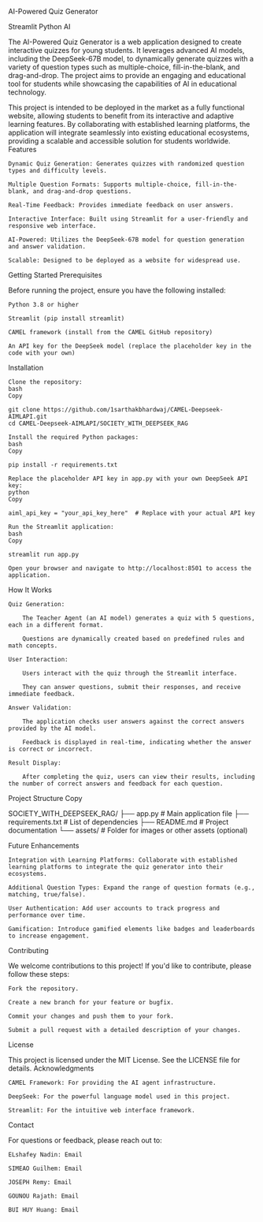 AI-Powered Quiz Generator

Streamlit
Python
AI

The AI-Powered Quiz Generator is a web application designed to create interactive quizzes for young students. It leverages advanced AI models, including the DeepSeek-67B model, to dynamically generate quizzes with a variety of question types such as multiple-choice, fill-in-the-blank, and drag-and-drop. The project aims to provide an engaging and educational tool for students while showcasing the capabilities of AI in educational technology.

This project is intended to be deployed in the market as a fully functional website, allowing students to benefit from its interactive and adaptive learning features. By collaborating with established learning platforms, the application will integrate seamlessly into existing educational ecosystems, providing a scalable and accessible solution for students worldwide.
Features

    Dynamic Quiz Generation: Generates quizzes with randomized question types and difficulty levels.

    Multiple Question Formats: Supports multiple-choice, fill-in-the-blank, and drag-and-drop questions.

    Real-Time Feedback: Provides immediate feedback on user answers.

    Interactive Interface: Built using Streamlit for a user-friendly and responsive web interface.

    AI-Powered: Utilizes the DeepSeek-67B model for question generation and answer validation.

    Scalable: Designed to be deployed as a website for widespread use.

Getting Started
Prerequisites

Before running the project, ensure you have the following installed:

    Python 3.8 or higher

    Streamlit (pip install streamlit)

    CAMEL framework (install from the CAMEL GitHub repository)

    An API key for the DeepSeek model (replace the placeholder key in the code with your own)

Installation

    Clone the repository:
    bash
    Copy

    git clone https://github.com/1sarthakbhardwaj/CAMEL-Deepseek-AIMLAPI.git
    cd CAMEL-Deepseek-AIMLAPI/SOCIETY_WITH_DEEPSEEK_RAG

    Install the required Python packages:
    bash
    Copy

    pip install -r requirements.txt

    Replace the placeholder API key in app.py with your own DeepSeek API key:
    python
    Copy

    aiml_api_key = "your_api_key_here"  # Replace with your actual API key

    Run the Streamlit application:
    bash
    Copy

    streamlit run app.py

    Open your browser and navigate to http://localhost:8501 to access the application.

How It Works

    Quiz Generation:

        The Teacher Agent (an AI model) generates a quiz with 5 questions, each in a different format.

        Questions are dynamically created based on predefined rules and math concepts.

    User Interaction:

        Users interact with the quiz through the Streamlit interface.

        They can answer questions, submit their responses, and receive immediate feedback.

    Answer Validation:

        The application checks user answers against the correct answers provided by the AI model.

        Feedback is displayed in real-time, indicating whether the answer is correct or incorrect.

    Result Display:

        After completing the quiz, users can view their results, including the number of correct answers and feedback for each question.

Project Structure
Copy

SOCIETY_WITH_DEEPSEEK_RAG/
├── app.py                  # Main application file
├── requirements.txt        # List of dependencies
├── README.md               # Project documentation
└── assets/                 # Folder for images or other assets (optional)

Future Enhancements

    Integration with Learning Platforms: Collaborate with established learning platforms to integrate the quiz generator into their ecosystems.

    Additional Question Types: Expand the range of question formats (e.g., matching, true/false).

    User Authentication: Add user accounts to track progress and performance over time.

    Gamification: Introduce gamified elements like badges and leaderboards to increase engagement.

Contributing

We welcome contributions to this project! If you'd like to contribute, please follow these steps:

    Fork the repository.

    Create a new branch for your feature or bugfix.

    Commit your changes and push them to your fork.

    Submit a pull request with a detailed description of your changes.

License

This project is licensed under the MIT License. See the LICENSE file for details.
Acknowledgments

    CAMEL Framework: For providing the AI agent infrastructure.

    DeepSeek: For the powerful language model used in this project.

    Streamlit: For the intuitive web interface framework.

Contact

For questions or feedback, please reach out to:

    ELshafey Nadin: Email

    SIMEAO Guilhem: Email

    JOSEPH Remy: Email

    GOUNOU Rajath: Email

    BUI HUY Huang: Email
